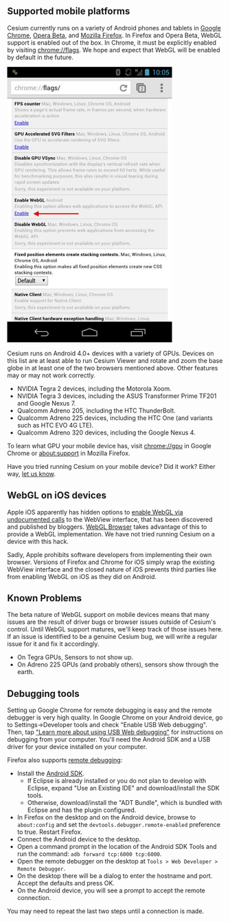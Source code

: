 ## Supported mobile platforms

Cesium currently runs on a variety of Android phones and tablets in [Google Chrome](https://play.google.com/store/apps/details?id=com.android.chrome), [Opera Beta](https://play.google.com/store/apps/details?id=com.opera.browser.beta), and [Mozilla Firefox](https://play.google.com/store/apps/details?id=org.mozilla.firefox).  In Firefox and Opera Beta, WebGL support is enabled out of the box.  In Chrome, it must be explicitly enabled by visiting [chrome://flags](chrome://flags). We hope and expect that WebGL will be enabled by default in the future.

![Enabling WebGL in Chrome](mobile/Chrome-Beta-WebGL.jpg)

Cesium runs on Android 4.0+ devices with a variety of GPUs.  Devices on this list are at least able to run Cesium Viewer and rotate and zoom the base globe in at least one of the two browsers mentioned above.  Other features may or may not work correctly.

* NVIDIA Tegra 2 devices, including the Motorola Xoom.
* NVIDIA Tegra 3 devices, including the ASUS Transformer Prime TF201 and Google Nexus 7.
* Qualcomm Adreno 205, including the HTC ThunderBolt.
* Qualcomm Adreno 225 devices, including the HTC One (and variants such as HTC EVO 4G LTE).
* Qualcomm Adreno 320 devices, including the Google Nexus 4.

To learn what GPU your mobile device has, visit [chrome://gpu](chrome://gpu) in Google Chrome or [about:support](about:support) in Mozilla Firefox.

Have you tried running Cesium on your mobile device?  Did it work?  Either way, [let us know](https://groups.google.com/d/forum/cesium-dev).

## WebGL on iOS devices

Apple iOS apparently has hidden
options to [enable WebGL via undocumented calls](http://atnan.com/blog/2011/11/03/enabling-and-using-webgl-on-ios/)
to the WebView interface, that has been discovered and published by
bloggers.  [WebGL Browser](http://benvanik.github.com/WebGLBrowser/) takes
advantage of this to provide a WebGL implementation.  We have not tried running Cesium on a device with this hack.

Sadly, Apple prohibits software developers from implementing their own browser.  Versions of Firefox and Chrome for iOS simply wrap the existing WebView interface and the closed nature of iOS prevents third parties like from enabling WebGL on iOS as they did on Android.

## Known Problems
The beta nature of WebGL support on mobile devices means that many issues are the result of driver bugs or browser issues outside of Cesium's control.  Until WebGL support matures, we'll keep track of those issues here.  If an issue is identified to be a genuine Cesium bug, we will write a regular issue for it and fix it accordingly.

* On Tegra GPUs, Sensors to not show up.
* On Adreno 225 GPUs (and probably others), sensors show through the earth.

## Debugging tools

Setting up Google Chrome for remote debugging is easy and the remote debugger is very high quality.  In Google Chrome on your Android device, go to Settings->Developer tools and check "Enable USB Web debugging".  Then, tap ["Learn more about using USB Web debugging"](https://developers.google.com/chrome-developer-tools/docs/remote-debugging) for instructions on debugging from your computer.  You'll need the Android SDK and a USB driver for your device installed on your computer.

Firefox also supports [remote debugging](https://hacks.mozilla.org/2012/08/remote-debugging-on-firefox-for-android/):

* Install the [Android SDK](http://developer.android.com/sdk/index.html).
    * If Eclipse is already installed or you do not plan to develop with Eclipse, expand "Use an Existing IDE" and download/install the SDK tools.
    * Otherwise, download/install the "ADT Bundle", which is bundled with Eclipse and has the plugin configured.
* In Firefox on the desktop and on the Android device, browse to `about:config` and set the `devtools.debugger.remote-enabled` preference to true. Restart Firefox.
* Connect the Android device to the desktop.
* Open a command prompt in the location of the Android SDK Tools and run the command: `adb forward tcp:6000 tcp:6000`.
* Open the remote debugger on the desktop at `Tools > Web Developer > Remote Debugger`.
* On the desktop there will be a dialog to enter the hostname and port. Accept the defaults and press OK.
* On the Android device, you will see a prompt to accept the remote connection.

You may need to repeat the last two steps until a connection is made.